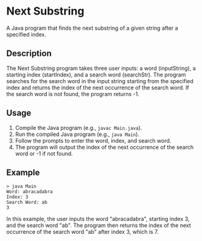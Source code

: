 # Next Substring

A Java program that finds the next substring of a given string after a specified index.

## Description

The Next Substring program takes three user inputs: a word (inputString), a starting index (startIndex), and a search word (searchStr). The program searches for the search word in the input string starting from the specified index and returns the index of the next occurrence of the search word. If the search word is not found, the program returns -1.

## Usage

1. Compile the Java program (e.g., `javac Main.java`).
2. Run the compiled Java program (e.g., `java Main`).
3. Follow the prompts to enter the word, index, and search word.
4. The program will output the index of the next occurrence of the search word or -1 if not found.

## Example

```plaintext
> java Main
Word: abracadabra
Index: 3
Search Word: ab
3
```
In this example, the user inputs the word "abracadabra", starting index 3, and the search word "ab". The program then returns the index of the next occurrence of the search word "ab" after index 3, which is 7.
